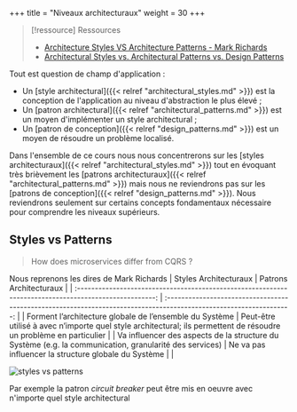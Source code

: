 +++
title = "Niveaux architecturaux"
weight = 30
+++

> [!ressource] Ressources
> - [Architecture Styles VS Architecture Patterns - Mark Richards](https://youtu.be/I-yBv72RCeA?t=30)  
> - [Architectural Styles vs. Architectural Patterns vs. Design Patterns](https://herbertograca.com/2017/07/28/architectural-styles-vs-architectural-patterns-vs-design-patterns/)

Tout est question de champ d'application :

- Un [style architectural]({{< relref "architectural_styles.md" >}}) est la conception de l'application au niveau d'abstraction le plus élevé ;
- Un [patron architectural]({{< relref "architectural_patterns.md" >}}) est un moyen d'implémenter un style architectural ;
- Un [patron de conception]({{< relref "design_patterns.md" >}}) est un moyen de résoudre un problème localisé.

Dans l'ensemble de ce cours nous nous concentrerons sur les [styles architecturaux]({{< relref "architectural_styles.md" >}}) tout en évoquant très brièvement les [patrons architecturaux]({{< relref "architectural_patterns.md" >}}) mais nous ne reviendrons pas sur les [patrons de conception]({{< relref "design_patterns.md" >}}). Nous reviendrons seulement sur certains concepts fondamentaux nécessaire pour comprendre les niveaux supérieurs.

## Styles vs Patterns
> How does microservices differ from CQRS ?

Nous reprenons les dires de Mark Richards 
|                                         Styles Architecturaux                                          |                                               Patrons Architecturaux                                                |
| :----------------------------------------------------------------------------------------------------: | :-----------------------------------------------------------------------------------------------------------------: |
|                        Forment l’architecture globale de l’ensemble du Système                         | Peut-être utilisé à avec n’importe quel style  architectural; ils permettent de résoudre un problème en particulier |
| Va influencer des aspects de la structure du Système (e.g. la communication, granularité des services) |                                Ne va pas influencer la structure globale du Système                                 |  |

![styles vs patterns](styles_vs_patterns.png)

Par exemple la patron *circuit breaker* peut être mis en oeuvre avec n'importe quel style architectural
